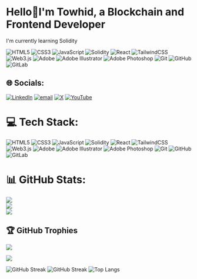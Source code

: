# Hello💫I'm Towhid, a Blockchain and Frontend Developer
I'm currently learning Solidity

![HTML5](https://img.shields.io/badge/html5-1E1E1E?style=for-the-badge&logo=html5&logoColor=E34F26) ![CSS3](https://img.shields.io/badge/css3-1E1E1E?style=for-the-badge&logo=css3&logoColor=1572B6) ![JavaScript](https://img.shields.io/badge/javascript-F7DF1E?style=for-the-badge&logo=javascript&logoColor=black) ![Solidity](https://img.shields.io/badge/Solidity-B0BEC5?style=for-the-badge&logo=solidity&logoColor=black) ![React](https://img.shields.io/badge/react-1E1E1E?style=for-the-badge&logo=react&logoColor=61DAFB) ![TailwindCSS](https://img.shields.io/badge/tailwindcss-38B2AC?style=for-the-badge&logo=tailwind-css&logoColor=white) ![Web3.js](https://img.shields.io/badge/web3.js-FFCC80?style=for-the-badge&logo=web3.js&logoColor=black) ![Adobe](https://img.shields.io/badge/adobe-1E1E1E?style=for-the-badge&logo=adobe&logoColor=FF0000) ![Adobe Illustrator](https://img.shields.io/badge/adobe%20illustrator-FF9A00?style=for-the-badge&logo=adobe%20illustrator&logoColor=black) ![Adobe Photoshop](https://img.shields.io/badge/adobe%20photoshop-31A8FF?style=for-the-badge&logo=adobe%20photoshop&logoColor=white) ![Git](https://img.shields.io/badge/git-1E1E1E?style=for-the-badge&logo=git&logoColor=F05033) ![GitHub](https://img.shields.io/badge/github-1E1E1E?style=for-the-badge&logo=github&logoColor=white) ![GitLab](https://img.shields.io/badge/gitlab-FC6D26?style=for-the-badge&logo=gitlab&logoColor=black)

## 🌐 Socials:
[![LinkedIn](https://img.shields.io/badge/LinkedIn-%230077B5.svg?logo=linkedin&logoColor=white)](https://www.linkedin.com/in/abstowhid1)
 [![email](https://img.shields.io/badge/Email-D14836?logo=gmail&logoColor=white)](mailto:abstowhidmail@gmail.com) 
 [![X](https://img.shields.io/badge/X-black.svg?logo=X&logoColor=white)](https://x.com/abstowhid) 
[![YouTube](https://img.shields.io/badge/YouTube-%23FF0000.svg?logo=YouTube&logoColor=white)](https://www.youtube.com/channel/UCQ17LjEaLqcSzK0Hd0k33iw) 
 <!--[![Instagram](https://img.shields.io/badge/Instagram-%23E4405F.svg?logo=Instagram&logoColor=white)](https://instagram.com/to__wh__id) -->

# 💻 Tech Stack:
![HTML5](https://img.shields.io/badge/html5-%23E34F26.svg?style=for-the-badge&logo=html5&logoColor=white) ![CSS3](https://img.shields.io/badge/css3-%231572B6.svg?style=for-the-badge&logo=css3&logoColor=white) ![JavaScript](https://img.shields.io/badge/javascript-%23323330.svg?style=for-the-badge&logo=javascript&logoColor=%23F7DF1E) ![Solidity](https://img.shields.io/badge/Solidity-%23363636.svg?style=for-the-badge&logo=solidity&logoColor=white) ![React](https://img.shields.io/badge/react-%2320232a.svg?style=for-the-badge&logo=react&logoColor=%2361DAFB) ![TailwindCSS](https://img.shields.io/badge/tailwindcss-%2338B2AC.svg?style=for-the-badge&logo=tailwind-css&logoColor=white) ![Web3.js](https://img.shields.io/badge/web3.js-F16822?style=for-the-badge&logo=web3.js&logoColor=white) ![Adobe](https://img.shields.io/badge/adobe-%23FF0000.svg?style=for-the-badge&logo=adobe&logoColor=white) ![Adobe Illustrator](https://img.shields.io/badge/adobe%20illustrator-%23FF9A00.svg?style=for-the-badge&logo=adobe%20illustrator&logoColor=white) ![Adobe Photoshop](https://img.shields.io/badge/adobe%20photoshop-%2331A8FF.svg?style=for-the-badge&logo=adobe%20photoshop&logoColor=white) ![Git](https://img.shields.io/badge/git-%23F05033.svg?style=for-the-badge&logo=git&logoColor=white) ![GitHub](https://img.shields.io/badge/github-%23121011.svg?style=for-the-badge&logo=github&logoColor=white) ![GitLab](https://img.shields.io/badge/gitlab-%23181717.svg?style=for-the-badge&logo=gitlab&logoColor=white)

# 📊 GitHub Stats:
![](https://github-readme-stats.vercel.app/api?username=abstowhid&theme=midnight-purple&hide_border=false&include_all_commits=false&count_private=true)<br/>
![](https://github-readme-streak-stats.herokuapp.com/?user=abstowhid&theme=midnight-purple&hide_border=false)<br/>
![](https://github-readme-stats.vercel.app/api/top-langs/?username=abstowhid&theme=midnight-purple&hide_border=false&include_all_commits=false&count_private=true&layout=compact)

## 🏆 GitHub Trophies
![](https://github-profile-trophy.vercel.app/?username=abstowhid&theme=dracula&no-frame=false&no-bg=false&margin-w=4)

[![](https://visitcount.itsvg.in/api?id=abstowhid&icon=0&color=0)](https://visitcount.itsvg.in)
<!-- Proudly created with GPRM ( https://gprm.itsvg.in ) -->
![GitHub Streak](https://github-readme-streak-stats.herokuapp.com?user=abstowhid&theme=dracula)
![GitHub Streak](https://github-readme-streak-stats.herokuapp.com?user=abstowhid&theme=tokyonight)
![Top Langs](https://github-readme-stats.vercel.app/api/top-langs/?username=abstowhid&layout=compact&theme=tokyonight)